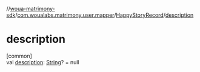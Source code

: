 //[woua-matrimony-sdk](../../../index.md)/[com.woualabs.matrimony.user.mapper](../index.md)/[HappyStoryRecord](index.md)/[description](description.md)

# description

[common]\
val [description](description.md): [String](https://kotlinlang.org/api/latest/jvm/stdlib/kotlin/-string/index.html)? = null
